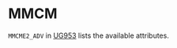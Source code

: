# MMCM

`MMCME2_ADV` in [UG953](https://www.xilinx.com/support/documentation/sw_manuals/xilinx2017_2/ug953-vivado-7series-libraries.pdf) lists the available attributes.
